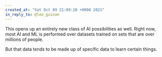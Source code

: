 ```yaml
---
created_at: "Sat Oct 09 21:09:20 +0000 2021"
in_reply_to: @leo_guinan
---
```


This opens up an entirely new class of AI possibilities as well. Right now, most AI and ML is performed over datasets trained on sets that are over millions of people.

But that data tends to be made up of specific data to learn certain things.